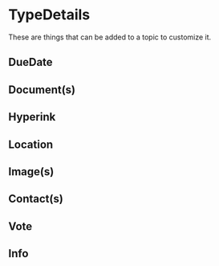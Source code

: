 TypeDetails
===========

These are things that can be added to a topic to customize it.

DueDate
-------

Document(s)
-----------

Hyperink
--------

Location
--------

Image(s)
--------

Contact(s)
----------

Vote
----

Info
----
